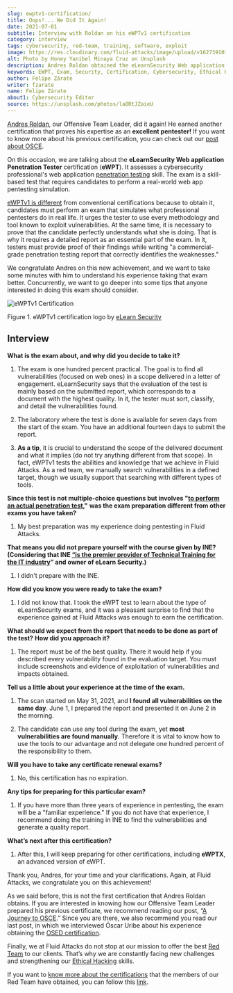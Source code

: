 ```yaml
---
slug: ewptv1-certification/
title: Oops!... We Did It Again!
date: 2021-07-01
subtitle: Interview with Roldan on his eWPTv1 certification
category: interview
tags: cybersecurity, red-team, training, software, exploit
image: https://res.cloudinary.com/fluid-attacks/image/upload/v1627391011/blog/ewptv1-certification/cover-ewptv1-certification_huw2bl.webp
alt: Photo by Honey Yanibel Minaya Cruz on Unsplash
description: Andres Roldan obtained the eLearnSecurity Web application Penetration Tester (eWPTv1) certification. Here we talk to him about this achievement.
keywords: EWPT, Exam, Security, Certification, Cybersecurity, Ethical Hacking, Report, Pentesting
author: Felipe Zárate
writer: fzarate
name: Felipe Zárate
about1: Cybersecurity Editor
source: https://unsplash.com/photos/laORtJZaieU
---
```


[Andres Roldan](../authors/andres-roldan), our Offensive Team Leader,
did it again\! He earned another certification that proves his expertise
as an **excellent pentester\!** If you want to know more about his
previous certification, you can check out our [post about
OSCE](../recent-osce/).

On this occasion,
we are talking about
the **eLearnSecurity Web application Penetration Tester** certification
(**eWPT**).
It assesses a cybersecurity professional's web application
[penetration testing](../../solutions/penetration-testing/) skill.
The exam is a skill-based test
that requires candidates
to perform a real-world web app pentesting simulation.

[eWPTv1 is
different](https://elearnsecurity.com/product/ewpt-certification/) from
conventional certifications because to obtain it, candidates must
perform an exam that simulates what professional pentesters do in real
life. It urges the tester to use every methodology and tool known to
exploit vulnerabilities. At the same time, it is necessary to prove that
the candidate perfectly understands what she is doing. That is why it
requires a detailed report as an essential part of the exam. In it,
testers must provide proof of their findings while writing "a
commercial-grade penetration testing report that correctly identifies
the weaknesses."

We congratulate Andres on this new achievement, and we want to take some
minutes with him to understand his experience taking that exam better.
Concurrently, we want to go deeper into some tips that anyone interested
in doing this exam should consider.

<div class="imgblock">

![eWPTv1 Certification](https://res.cloudinary.com/fluid-attacks/image/upload/v1625143338/blog/ewptv1-certification/eWPTv1-certification_w3lxyf.webp)

<div class="title">

Figure 1. eWPTv1 certification logo by [eLearn
Security](https://elearnsecurity.com/)

</div>

</div>

## Interview

<div class="blog-questions">

**What is the exam about, and why did you decide to take it?**

1. The exam is one hundred percent practical. The goal is to find all
   vulnerabilities (focused on web ones) in a scope delivered in a
   letter of engagement. eLearnSecurity says that the evaluation of the
   test is mainly based on the submitted report, which corresponds to a
   document with the highest quality. In it, the tester must sort,
   classify, and detail the vulnerabilities found.

2. The laboratory where the test is done is available for seven days
   from the start of the exam. You have an additional fourteen days to
   submit the report.

3. **As a tip**, it is crucial to understand the scope of the delivered
   document and what it implies (do not try anything different from
   that scope). In fact, eWPTv1 tests the abilities and knowledge that
   we achieve in Fluid Attacks. As a red team, we manually
   search vulnerabilities in a defined target, though we usually
   support that searching with different types of tools.

**Since this test is not multiple-choice questions but involves "[to
perform an actual penetration test](https://cutt.ly/dmfsphm),"** **was
the exam preparation different from other exams you have taken?**

1. My best preparation was my experience doing pentesting in Fluid Attacks.

<div>
<cta-banner
buttontxt="Read more"
link="/solutions/penetration-testing/"
title="Get started with Fluid Attacks' Penetration Testing solution
right now"
/>
</div>

**That means you did not prepare yourself with the course given by
INE?** **(Considering that INE [“is the premier provider of Technical
Training for the IT industry](https://ine.com/pages/about-us)” and owner
of eLearn Security.)**

1. I didn't prepare with the INE.

**How did you know you were ready to take the exam?**

1. I did not know that. I took the eWPT test to learn about the type of
   eLearnSecurity exams, and it was a pleasant surprise to find that
   the experience gained at Fluid Attacks was enough to earn the
   certification.

**What should we expect from the report that needs to be done as part of
the test?**
**How did you approach it?**

1. The report must be of the best quality. There it would help if you
   described every vulnerability found in the evaluation target. You
   must include screenshots and evidence of exploitation of
   vulnerabilities and impacts obtained.

**Tell us a little about your experience at the time of the exam.**

1. The scan started on May 31, 2021, and **I found all vulnerabilities
   on the same day**. June 1, I prepared the report and presented it on
   June 2 in the morning.

2. The candidate can use any tool during the exam, yet **most
   vulnerabilities are found manually**. Therefore it is vital to know
   how to use the tools to our advantage and not delegate one hundred
   percent of the responsibility to them.

**Will you have to take any certificate renewal exams?**

1. No, this certification has no expiration.

**Any tips for preparing for this particular exam?**

1. If you have more than three years of experience in pentesting, the
   exam will be a "familiar experience." If you do not have that
   experience, I recommend doing the training in INE to find the
   vulnerabilities and generate a quality report.

**What’s next after this certification?**

1. After this, I will keep preparing for other certifications,
   including **eWPTX**, an advanced version of eWPT.

</div>

Thank you, Andres, for your time and your clarifications. Again, at
Fluid Attacks, we congratulate you on this achievement\!

As we said before, this is not the first certification that Andres
Roldan obtains. If you are interested in knowing how our Offensive Team
Leader prepared his previous certificate, we recommend reading our post,
“[A Journey to OSCE](../osce-journey/).” Since you are there, we also
recommend you read our last post, in which we interviewed Óscar Uribe
about his experience obtaining the [OSED certification](../).

Finally, we at Fluid Attacks do not stop at our mission to offer the
best [Red Team](../../solutions/red-teaming/) to our clients. That’s why
we are constantly facing new challenges and strengthening our [Ethical
Hacking](../../solutions/ethical-hacking/) skills.

If you want to [know more about the
certifications](../certificates-comparison-i/) that the members of our
Red Team have obtained, you can follow
this [link](../../certifications/).
